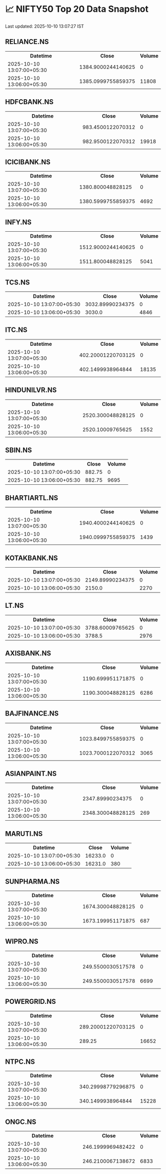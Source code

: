 # 📈 NIFTY50 Top 20 Data Snapshot

Last updated: 2025-10-10 13:07:27 IST

## RELIANCE.NS

<table>
  <tr><th>Datetime</th><th>Close</th><th>Volume</th></tr>
  <tr><td>2025-10-10 13:07:00+05:30</td><td>1384.9000244140625</td><td>0</td></tr>
  <tr><td>2025-10-10 13:06:00+05:30</td><td>1385.0999755859375</td><td>11808</td></tr>
</table>

## HDFCBANK.NS

<table>
  <tr><th>Datetime</th><th>Close</th><th>Volume</th></tr>
  <tr><td>2025-10-10 13:07:00+05:30</td><td>983.4500122070312</td><td>0</td></tr>
  <tr><td>2025-10-10 13:06:00+05:30</td><td>982.9500122070312</td><td>19918</td></tr>
</table>

## ICICIBANK.NS

<table>
  <tr><th>Datetime</th><th>Close</th><th>Volume</th></tr>
  <tr><td>2025-10-10 13:07:00+05:30</td><td>1380.800048828125</td><td>0</td></tr>
  <tr><td>2025-10-10 13:06:00+05:30</td><td>1380.5999755859375</td><td>4692</td></tr>
</table>

## INFY.NS

<table>
  <tr><th>Datetime</th><th>Close</th><th>Volume</th></tr>
  <tr><td>2025-10-10 13:07:00+05:30</td><td>1512.9000244140625</td><td>0</td></tr>
  <tr><td>2025-10-10 13:06:00+05:30</td><td>1511.800048828125</td><td>5041</td></tr>
</table>

## TCS.NS

<table>
  <tr><th>Datetime</th><th>Close</th><th>Volume</th></tr>
  <tr><td>2025-10-10 13:07:00+05:30</td><td>3032.89990234375</td><td>0</td></tr>
  <tr><td>2025-10-10 13:06:00+05:30</td><td>3030.0</td><td>4846</td></tr>
</table>

## ITC.NS

<table>
  <tr><th>Datetime</th><th>Close</th><th>Volume</th></tr>
  <tr><td>2025-10-10 13:07:00+05:30</td><td>402.20001220703125</td><td>0</td></tr>
  <tr><td>2025-10-10 13:06:00+05:30</td><td>402.1499938964844</td><td>18135</td></tr>
</table>

## HINDUNILVR.NS

<table>
  <tr><th>Datetime</th><th>Close</th><th>Volume</th></tr>
  <tr><td>2025-10-10 13:07:00+05:30</td><td>2520.300048828125</td><td>0</td></tr>
  <tr><td>2025-10-10 13:06:00+05:30</td><td>2520.10009765625</td><td>1552</td></tr>
</table>

## SBIN.NS

<table>
  <tr><th>Datetime</th><th>Close</th><th>Volume</th></tr>
  <tr><td>2025-10-10 13:07:00+05:30</td><td>882.75</td><td>0</td></tr>
  <tr><td>2025-10-10 13:06:00+05:30</td><td>882.75</td><td>9695</td></tr>
</table>

## BHARTIARTL.NS

<table>
  <tr><th>Datetime</th><th>Close</th><th>Volume</th></tr>
  <tr><td>2025-10-10 13:07:00+05:30</td><td>1940.4000244140625</td><td>0</td></tr>
  <tr><td>2025-10-10 13:06:00+05:30</td><td>1940.0999755859375</td><td>1439</td></tr>
</table>

## KOTAKBANK.NS

<table>
  <tr><th>Datetime</th><th>Close</th><th>Volume</th></tr>
  <tr><td>2025-10-10 13:07:00+05:30</td><td>2149.89990234375</td><td>0</td></tr>
  <tr><td>2025-10-10 13:06:00+05:30</td><td>2150.0</td><td>2270</td></tr>
</table>

## LT.NS

<table>
  <tr><th>Datetime</th><th>Close</th><th>Volume</th></tr>
  <tr><td>2025-10-10 13:07:00+05:30</td><td>3788.60009765625</td><td>0</td></tr>
  <tr><td>2025-10-10 13:06:00+05:30</td><td>3788.5</td><td>2976</td></tr>
</table>

## AXISBANK.NS

<table>
  <tr><th>Datetime</th><th>Close</th><th>Volume</th></tr>
  <tr><td>2025-10-10 13:07:00+05:30</td><td>1190.699951171875</td><td>0</td></tr>
  <tr><td>2025-10-10 13:06:00+05:30</td><td>1190.300048828125</td><td>6286</td></tr>
</table>

## BAJFINANCE.NS

<table>
  <tr><th>Datetime</th><th>Close</th><th>Volume</th></tr>
  <tr><td>2025-10-10 13:07:00+05:30</td><td>1023.8499755859375</td><td>0</td></tr>
  <tr><td>2025-10-10 13:06:00+05:30</td><td>1023.7000122070312</td><td>3065</td></tr>
</table>

## ASIANPAINT.NS

<table>
  <tr><th>Datetime</th><th>Close</th><th>Volume</th></tr>
  <tr><td>2025-10-10 13:07:00+05:30</td><td>2347.89990234375</td><td>0</td></tr>
  <tr><td>2025-10-10 13:06:00+05:30</td><td>2348.300048828125</td><td>269</td></tr>
</table>

## MARUTI.NS

<table>
  <tr><th>Datetime</th><th>Close</th><th>Volume</th></tr>
  <tr><td>2025-10-10 13:07:00+05:30</td><td>16233.0</td><td>0</td></tr>
  <tr><td>2025-10-10 13:06:00+05:30</td><td>16231.0</td><td>380</td></tr>
</table>

## SUNPHARMA.NS

<table>
  <tr><th>Datetime</th><th>Close</th><th>Volume</th></tr>
  <tr><td>2025-10-10 13:07:00+05:30</td><td>1674.300048828125</td><td>0</td></tr>
  <tr><td>2025-10-10 13:06:00+05:30</td><td>1673.199951171875</td><td>687</td></tr>
</table>

## WIPRO.NS

<table>
  <tr><th>Datetime</th><th>Close</th><th>Volume</th></tr>
  <tr><td>2025-10-10 13:07:00+05:30</td><td>249.5500030517578</td><td>0</td></tr>
  <tr><td>2025-10-10 13:06:00+05:30</td><td>249.5500030517578</td><td>6699</td></tr>
</table>

## POWERGRID.NS

<table>
  <tr><th>Datetime</th><th>Close</th><th>Volume</th></tr>
  <tr><td>2025-10-10 13:07:00+05:30</td><td>289.20001220703125</td><td>0</td></tr>
  <tr><td>2025-10-10 13:06:00+05:30</td><td>289.25</td><td>16652</td></tr>
</table>

## NTPC.NS

<table>
  <tr><th>Datetime</th><th>Close</th><th>Volume</th></tr>
  <tr><td>2025-10-10 13:07:00+05:30</td><td>340.29998779296875</td><td>0</td></tr>
  <tr><td>2025-10-10 13:06:00+05:30</td><td>340.1499938964844</td><td>15228</td></tr>
</table>

## ONGC.NS

<table>
  <tr><th>Datetime</th><th>Close</th><th>Volume</th></tr>
  <tr><td>2025-10-10 13:07:00+05:30</td><td>246.1999969482422</td><td>0</td></tr>
  <tr><td>2025-10-10 13:06:00+05:30</td><td>246.2100067138672</td><td>6833</td></tr>
</table>

